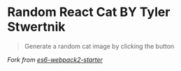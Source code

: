 # Random React Cat BY Tyler Stwertnik

>Generate a random cat image by clicking the button

*Fork from [es6-webpack2-starter](https://github.com/micooz/es6-webpack2-starter)*